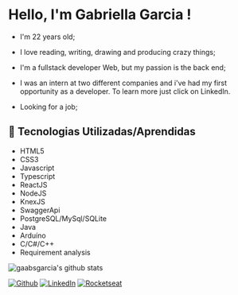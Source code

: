 # Hello, I'm Gabriella Garcia !

- I'm 22 years old;
- I love reading, writing, drawing and producing crazy things;
- I'm a fullstack developer Web, but my passion is the back end;
- I was an intern at two different companies and i've had my first opportunity as a developer. To learn more just click on LinkedIn.

- Looking for a job;

## 🚀 Tecnologias Utilizadas/Aprendidas

<!--ts-->
   * HTML5
   * CSS3
   * Javascript
   * Typescript
   * ReactJS
   * NodeJS
   * KnexJS
   * SwaggerApi
   * PostgreSQL/MySql/SQLite
   * Java
   * Arduíno
   * C/C#/C++
   * Requirement analysis
<!--te-->

![gaabsgarcia's github stats](https://github-readme-stats.vercel.app/api?username=gaabsgarcia&show_icons=true&theme=dark)


[![Github](https://img.shields.io/github/followers/gaabsgarcia?style=flate&labelColor=00000&logo=Github&Color=white)](https://github.com/gaabsgarcia)
[![LinkedIn](https://img.shields.io/badge/My%20Profile-LinkedIn-green)](http://www.linkedin.com/in/gabriella-garcia-41642619b)
[![Rocketseat](https://img.shields.io/badge/My%20Profile-Rocketseat-green)](https://app.rocketseat.com.br/me/gabriella-garcia-01476)
